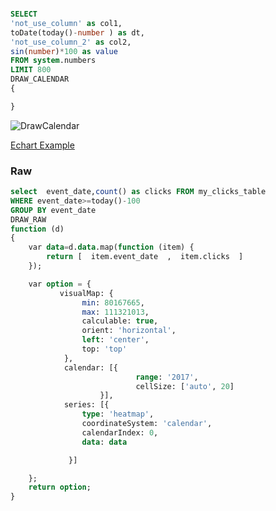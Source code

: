 ```SQL

SELECT
'not_use_column' as col1,
toDate(today()-number ) as dt,
'not_use_column_2' as col2,
sin(number)*100 as value
FROM system.numbers
LIMIT 800
DRAW_CALENDAR
{

}

```


![DrawCalendar](/img/draw-calendar.png)




[Echart Example](https://ecomfe.github.io/echarts-examples/public/editor.html?c=calendar-horizontal)



### Raw

```sql
select  event_date,count() as clicks FROM my_clicks_table
WHERE event_date>=today()-100
GROUP BY event_date
DRAW_RAW
function (d)
{
    var data=d.data.map(function (item) {
        return [  item.event_date  ,  item.clicks  ]
    });

    var option = {
           visualMap: {
                min: 80167665,
                max: 111321013,
                calculable: true,
                orient: 'horizontal',
                left: 'center',
                top: 'top'
            },
            calendar: [{
                            range: '2017',
                            cellSize: ['auto', 20]
                    }],
            series: [{
                type: 'heatmap',
                coordinateSystem: 'calendar',
                calendarIndex: 0,
                data: data

             }]

    };
    return option;
}

```